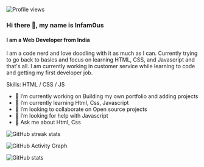 ![Profile views](https://gpvc.arturio.dev/sumonchhetry) 
### Hi there 👋, my name is Infam0us
#### I am a Web Developer from India
I am a code nerd and love doodling with it as much as I can. Currently trying to go back to basics and focus on learning HTML, CSS, and Javascript and that's all. I am currently working in customer service while learning to code and getting my first developer job.

Skills: HTML / CSS / JS

- 🔭 I’m currently working on Building my own portfolio and adding projects 
- 🌱 I’m currently learning Html, Css, Javascript 
- 👯 I’m looking to collaborate on Open source projects 
- 🤔 I’m looking for help with Javascript 
- 💬 Ask me about Html, Css  

![GitHub streak stats](https://github-readme-streak-stats.herokuapp.com/?user=sumonchhetry)

![GitHub Activity Graph](https://activity-graph.herokuapp.com/graph?username=sumonchhetry) 

![GitHub stats](https://github-readme-stats.vercel.app/api?username=sumonchhetry&show_icons=true)   
